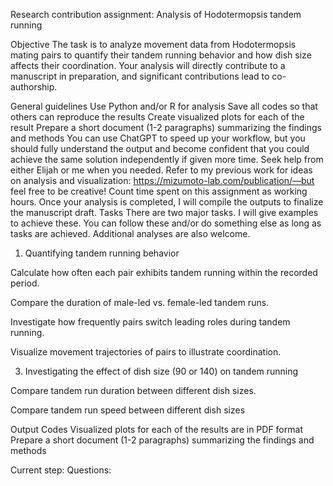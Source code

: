 Research contribution assignment: Analysis of Hodotermopsis tandem running

Objective
The task is to analyze movement data from Hodotermopsis mating pairs to quantify their tandem running behavior and how dish size affects their coordination. Your analysis will directly contribute to a manuscript in preparation, and significant contributions lead to co-authorship.

General guidelines
Use Python and/or R for analysis
Save all codes so that others can reproduce the results
Create visualized plots for each of the result
Prepare a short document (1-2 paragraphs) summarizing the findings and methods
You can use ChatGPT to speed up your workflow, but you should fully understand the output and become confident that you could achieve the same solution independently if given more time.
Seek help from either Elijah or me when you needed.
Refer to my previous work for ideas on analysis and visualization: https://mizumoto-lab.com/publication/—but feel free to be creative!
Count time spent on this assignment as working hours.
Once your analysis is completed, I will compile the outputs to finalize the manuscript draft.
Tasks
There are two major tasks. I will give examples to achieve these. You can follow these and/or do something else as long as tasks are achieved. Additional analyses are also welcome.

1. Quantifying tandem running behavior

Calculate how often each pair exhibits tandem running within the recorded period.

Compare the duration of male-led vs. female-led tandem runs.

Investigate how frequently pairs switch leading roles during tandem running.

Visualize movement trajectories of pairs to illustrate coordination.


3. Investigating the effect of dish size (90 or 140) on tandem running

Compare tandem run duration between different dish sizes.

Compare tandem run speed between different dish sizes

Output
Codes
Visualized plots for each of the results are in PDF format
Prepare a short document (1-2 paragraphs) summarizing the findings and methods

Current step:
Questions:
